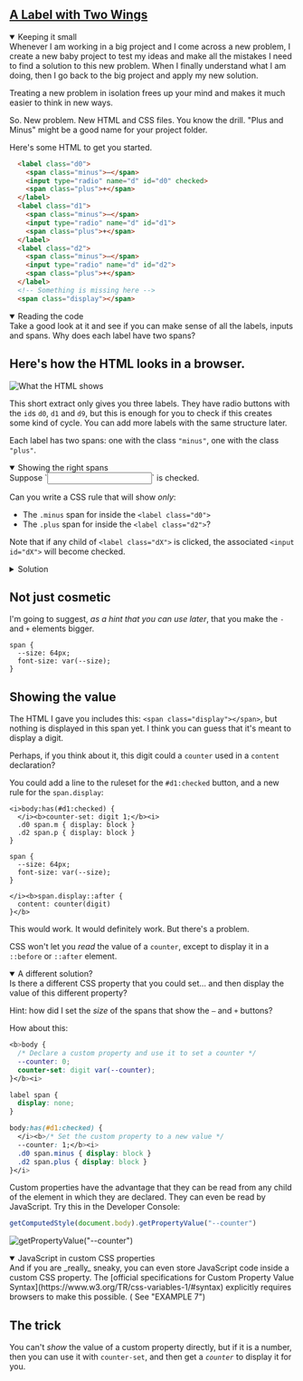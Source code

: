 <!-- Two winged Labels -->
<section
  id="two-winged-labels"
  aria-labelledby="two-winged-labels"
  data-item="Two-winged Labels"
>
  <h2><a href="#two-winged-labels">A Label with Two Wings</a></h2>

<details class="tip" open>
<summary>Keeping it small</summary>
Whenever I am working in a big project and I come across a new problem, I create a new baby project to test my ideas and make all the mistakes I need to find a solution to this new problem. When I finally understand what I am doing, then I go back to the big project and apply my new solution.

Treating a new problem in isolation frees up your mind and makes it much easier to think in new ways.

</details>

So. New problem. New HTML and CSS files. You know the drill. "Plus and Minus" might be a good name for your project folder.

Here's some HTML to get you started.

```html
  <label class="d0">
    <span class="minus">–</span>
    <input type="radio" name="d" id="d0" checked>
    <span class="plus">+</span>
  </label>
  <label class="d1">
    <span class="minus">–</span>
    <input type="radio" name="d" id="d1">
    <span class="plus">+</span>
  </label>
  <label class="d2">
    <span class="minus">–</span>
    <input type="radio" name="d" id="d2">
    <span class="plus">+</span>
  </label>
  <!-- Something is missing here -->
  <span class="display"></span>
```

<details class="question" open>
<summary>Reading the code</summary>
Take a good look at it and see if you can make sense of all the labels, inputs and spans. Why does each label have two spans?

</details>

## Here's how the HTML looks in a browser.

![What the HTML shows](images/minusAndPlus.webp)

This short extract only gives you three labels. They have radio buttons with the `id`s `d0`, `d1` and `d9`, but this is enough for you to check if this creates some kind of cycle. You can add more labels with the same structure later.

Each label has two spans: one with the class `"minus"`, one with the class `"plus"`.

<details class="challenge" open>
<summary>Showing the right spans</summary>
Suppose `<input id="d1">` is checked.

Can you write a CSS rule that will show _only_:

* The `.minus` span for inside the `<label class="d0">`
* The `.plus` span for inside the `<label class="d2">`?

Note that if any child of `<label class="dX">` is clicked, the associated `<input id="dX">` will become checked.

<details class="solution">
<summary>Solution</summary>
Here is the strict minimum that you need:

```css
label span {
  display: none;
}
body:has(#d1:checked) {
  .d0 span.minus { display: block }
  .d2 span.plus { display: block }
}
```

**Note that I have used `label span` for the first selector, and not just `span`. because I don't want to hide `span.display`.

This is what it will look like **if you check the checkbox for `#d1`**:

![input#d1 is checked. Visible: the minus span for .d0, the plus span for .d2](images/plus-minus.webp)

If you click either the `–` or the +, a different checkbox will be checked, and the  `–` and the + will disappear.

</details>
</details>

## Not just cosmetic

I'm going to suggest, _as a hint that you can use later_, that you make the `-` and `+` elements bigger.

```css-#11
span {
  --size: 64px;
  font-size: var(--size);
}
```


## Showing the value

The HTML I gave you includes this: `<span class="display"></span>`, but nothing is displayed in this span yet. I think you can guess that it's meant to display a digit.

Perhaps, if you think about it, this digit could a `counter` used in a `content` declaration?

You could add a line to the ruleset for the `#d1:checked` button, and a new rule for the `span.display`:
```css-#5
<i>body:has(#d1:checked) {
  </i><b>counter-set: digit 1;</b><i>
  .d0 span.m { display: block }
  .d2 span.p { display: block }
}

span {
  --size: 64px;
  font-size: var(--size);
}

</i><b>span.display::after {
  content: counter(digit)
}</b>
```
This would work. It would definitely work. But there's a problem.

CSS won't let you _read_ the value of a `counter`, except to display it in a `::before` or `::after` element.

<details class="question" open>
<summary>A different solution?</summary>
Is there a different CSS property that you could set... and then display the value of this different property?

Hint: how did I set the _size_ of the spans that show the `–` and  `+` buttons?

</details>

How about this:

```css
<b>body {
  /* Declare a custom property and use it to set a counter */
  --counter: 0;
  counter-set: digit var(--counter);
}</b><i>

label span {
  display: none;
}

body:has(#d1:checked) {
  </i><b>/* Set the custom property to a new value */
  --counter: 1;</b><i>
  .d0 span.minus { display: block }
  .d2 span.plus { display: block }
}</i>
```

Custom properties have the advantage that they can be read from any child of the element in which they are declared. They can even be read by JavaScript. Try this in the Developer Console:

```javascript
getComputedStyle(document.body).getPropertyValue("--counter")
```

![getPropertyValue("--counter")](images/getPropertyValue.webp)

<details class="tip" open>
<summary>JavaScript in custom CSS properties</summary>
And if you are _really_ sneaky, you can even store JavaScript code inside a custom CSS property. The [official specifications for Custom Property Value Syntax](https://www.w3.org/TR/css-variables-1/#syntax) explicitly requires browsers to make this possible. ( See "EXAMPLE 7")

</details>

## The trick

You can't _show_ the value of a custom property directly, but if it is a number, then you can use it with `counter-set`, and then get a _`counter`_ to display it for you.

</section>